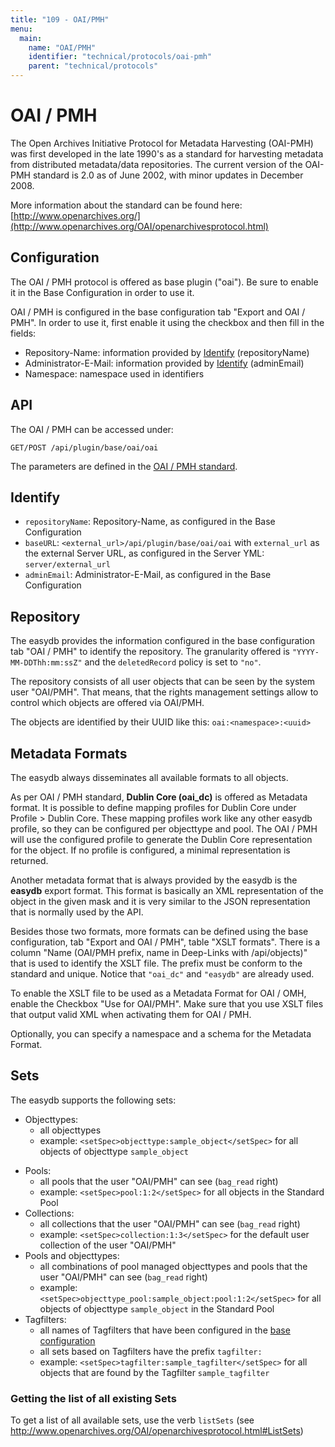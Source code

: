 ```yaml
---
title: "109 - OAI/PMH"
menu:
  main:
    name: "OAI/PMH"
    identifier: "technical/protocols/oai-pmh"
    parent: "technical/protocols"
---
```

# OAI / PMH

The Open Archives Initiative Protocol for Metadata Harvesting (OAI-PMH) was first developed in the late 1990's as a standard for harvesting metadata from distributed metadata/data repositories. The current version of the OAI-PMH standard is 2.0 as of June 2002, with minor updates in December 2008.

More information about the standard can be found here: [http://www.openarchives.org/](http://www.openarchives.org/OAI/openarchivesprotocol.html)

## Configuration

The OAI / PMH protocol is offered as base plugin ("oai"). Be sure to enable it in the Base Configuration in order to use it.

OAI / PMH is configured in the base configuration tab "Export and OAI / PMH". In order to use it, first enable it using the checkbox and then fill in the fields:

- Repository-Name: information provided by [Identify](/en/technical/protocols/oai-pmh) (repositoryName)
- Administrator-E-Mail: information provided by [Identify](/en/technical/protocols/oai-pmh) (adminEmail)
- Namespace: namespace used in identifiers

## API

The OAI / PMH can be accessed under:

    GET/POST /api/plugin/base/oai/oai

The parameters are defined in the [OAI / PMH standard](http://www.openarchives.org/OAI/openarchivesprotocol.html).

## <a name="Identify"></a>Identify

- `repositoryName`: Repository-Name, as configured in the Base Configuration
- `baseURL`: `<external_url>/api/plugin/base/oai/oai` with `external_url` as the external Server URL, as configured in the Server YML: `server/external_url`
- `adminEmail`: Administrator-E-Mail, as configured in the Base Configuration

## <a name="Repository"></a>Repository

The easydb provides the information configured in the base configuration tab "OAI / PMH" to identify the repository.
The granularity offered is `"YYYY-MM-DDThh:mm:ssZ"` and the `deletedRecord` policy is set to `"no"`.

The repository consists of all user objects that can be seen by the system user "OAI/PMH".
That means, that the rights management settings allow to control which objects are offered via OAI/PMH.

The objects are identified by their UUID like this: `oai:<namespace>:<uuid>`

## Metadata Formats

The easydb always disseminates all available formats to all objects.

As per OAI / PMH standard, **Dublin Core (oai_dc)** is offered as Metadata format.
It is possible to define mapping profiles for Dublin Core under Profile > Dublin Core.
These mapping profiles work like any other easydb profile, so they can be configured per objecttype and pool.
The OAI / PMH will use the configured profile to generate the Dublin Core representation for the object.
If no profile is configured, a minimal representation is returned.

Another metadata format that is always provided by the easydb is the **easydb** export format.
This format is basically an XML representation of the object in the given mask and it is very similar to the JSON representation that is normally used by the API.

Besides those two formats, more formats can be defined using the base configuration, tab "Export and OAI / PMH", table "XSLT formats".
There is a column "Name (OAI/PMH prefix, name in Deep-Links with /api/objects)" that is used to identify the XSLT file. The prefix must be conform to the standard and unique.
Notice that `"oai_dc"` and `"easydb"` are already used.

To enable the XSLT file to be used as a Metadata Format for OAI / OMH, enable the Checkbox "Use for OAI/PMH". Make sure that you use XSLT files that output valid XML when activating them for OAI / PMH.

Optionally, you can specify a namespace and a schema for the Metadata Format.

## Sets

The easydb supports the following sets:

* Objecttypes:
  - all objecttypes
  - example: `<setSpec>objecttype:sample_object</setSpec>` for all objects of objecttype `sample_object`
- Pools:
  - all pools that the user "OAI/PMH" can see (`bag_read` right)
  - example: `<setSpec>pool:1:2</setSpec>` for all objects in the Standard Pool
- Collections:
  - all collections that the user "OAI/PMH" can see (`bag_read` right)
  - example: `<setSpec>collection:1:3</setSpec>` for the default user collection of the user "OAI/PMH"
- Pools and objecttypes:
  - all combinations of pool managed objecttypes and pools that the user "OAI/PMH" can see (`bag_read` right)
  - example: `<setSpec>objecttype_pool:sample_object:pool:1:2</setSpec>` for all objects of objecttype `sample_object` in the Standard Pool
- Tagfilters:
  - all names of Tagfilters that have been configured in the [base configuration](/en/webfrontend/administration/base-config/export/#oai-pmh)
  - all sets based on Tagfilters have the prefix `tagfilter:`
  - example: `<setSpec>tagfilter:sample_tagfilter</setSpec>` for all objects that are found by the Tagfilter `sample_tagfilter`

### Getting the list of all existing Sets

To get a list of all available sets, use the verb `listSets` (see http://www.openarchives.org/OAI/openarchivesprotocol.html#ListSets)
